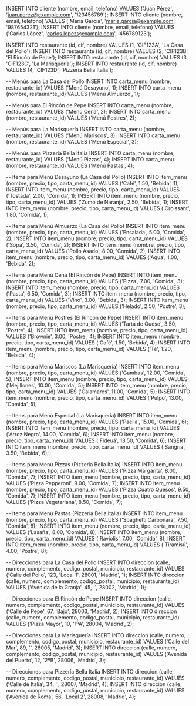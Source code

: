 INSERT INTO cliente (nombre, email, telefono) VALUES ('Juan Pérez', 'juan.perez@example.com', '123456789');
INSERT INTO cliente (nombre, email, telefono) VALUES ('María García', 'maria.garcia@example.com', '987654321');
INSERT INTO cliente (nombre, email, telefono) VALUES ('Carlos López', 'carlos.lopez@example.com', '456789123');

INSERT INTO restaurante (id, cif, nombre) VALUES (1, 'CIF123A', 'La Casa del Pollo');
INSERT INTO restaurante (id, cif, nombre) VALUES (2, 'CIF123B', 'El Rincón de Pepe');
INSERT INTO restaurante (id, cif, nombre) VALUES (3, 'CIF123C', 'La Marisquería');
INSERT INTO restaurante (id, cif, nombre) VALUES (4, 'CIF123D', 'Pizzería Bella Italia');

-- Menús para La Casa del Pollo
INSERT INTO carta_menu (nombre, restaurante_id) VALUES ('Menú Desayuno', 1);
INSERT INTO carta_menu (nombre, restaurante_id) VALUES ('Menú Almuerzo', 1);

-- Menús para El Rincón de Pepe
INSERT INTO carta_menu (nombre, restaurante_id) VALUES ('Menú Cena', 2);
INSERT INTO carta_menu (nombre, restaurante_id) VALUES ('Menú Postres', 2);

-- Menús para La Marisquería
INSERT INTO carta_menu (nombre, restaurante_id) VALUES ('Menú Mariscos', 3);
INSERT INTO carta_menu (nombre, restaurante_id) VALUES ('Menú Especial', 3);

-- Menús para Pizzería Bella Italia
INSERT INTO carta_menu (nombre, restaurante_id) VALUES ('Menú Pizzas', 4);
INSERT INTO carta_menu (nombre, restaurante_id) VALUES ('Menú Pastas', 4);

-- Items para Menú Desayuno (La Casa del Pollo)
INSERT INTO item_menu (nombre, precio, tipo, carta_menu_id) VALUES ('Café', 1.50, 'Bebida', 1);
INSERT INTO item_menu (nombre, precio, tipo, carta_menu_id) VALUES ('Tostada', 2.00, 'Comida', 1);
INSERT INTO item_menu (nombre, precio, tipo, carta_menu_id) VALUES ('Zumo de Naranja', 2.50, 'Bebida', 1);
INSERT INTO item_menu (nombre, precio, tipo, carta_menu_id) VALUES ('Croissant', 1.80, 'Comida', 1);

-- Items para Menú Almuerzo (La Casa del Pollo)
INSERT INTO item_menu (nombre, precio, tipo, carta_menu_id) VALUES ('Ensalada', 5.00, 'Comida', 2);
INSERT INTO item_menu (nombre, precio, tipo, carta_menu_id) VALUES ('Sopa', 3.50, 'Comida', 2);
INSERT INTO item_menu (nombre, precio, tipo, carta_menu_id) VALUES ('Pollo Asado', 8.00, 'Comida', 2);
INSERT INTO item_menu (nombre, precio, tipo, carta_menu_id) VALUES ('Agua', 1.00, 'Bebida', 2);

-- Items para Menú Cena (El Rincón de Pepe)
INSERT INTO item_menu (nombre, precio, tipo, carta_menu_id) VALUES ('Pizza', 7.00, 'Comida', 3);
INSERT INTO item_menu (nombre, precio, tipo, carta_menu_id) VALUES ('Pasta', 6.50, 'Comida', 3);
INSERT INTO item_menu (nombre, precio, tipo, carta_menu_id) VALUES ('Vino', 3.00, 'Bebida', 3);
INSERT INTO item_menu (nombre, precio, tipo, carta_menu_id) VALUES ('Helado', 2.50, 'Postre', 3);

-- Items para Menú Postres (El Rincón de Pepe)
INSERT INTO item_menu (nombre, precio, tipo, carta_menu_id) VALUES ('Tarta de Queso', 3.50, 'Postre', 4);
INSERT INTO item_menu (nombre, precio, tipo, carta_menu_id) VALUES ('Brownie', 3.00, 'Postre', 4);
INSERT INTO item_menu (nombre, precio, tipo, carta_menu_id) VALUES ('Café', 1.50, 'Bebida', 4);
INSERT INTO item_menu (nombre, precio, tipo, carta_menu_id) VALUES ('Té', 1.20, 'Bebida', 4);

-- Items para Menú Mariscos (La Marisquería)
INSERT INTO item_menu (nombre, precio, tipo, carta_menu_id) VALUES ('Gambas', 12.00, 'Comida', 5);
INSERT INTO item_menu (nombre, precio, tipo, carta_menu_id) VALUES ('Mejillones', 10.00, 'Comida', 5);
INSERT INTO item_menu (nombre, precio, tipo, carta_menu_id) VALUES ('Calamares', 11.00, 'Comida', 5);
INSERT INTO item_menu (nombre, precio, tipo, carta_menu_id) VALUES ('Pulpo', 13.00, 'Comida', 5);

-- Items para Menú Especial (La Marisquería)
INSERT INTO item_menu (nombre, precio, tipo, carta_menu_id) VALUES ('Paella', 15.00, 'Comida', 6);
INSERT INTO item_menu (nombre, precio, tipo, carta_menu_id) VALUES ('Arroz Negro', 14.00, 'Comida', 6);
INSERT INTO item_menu (nombre, precio, tipo, carta_menu_id) VALUES ('Fideuá', 13.50, 'Comida', 6);
INSERT INTO item_menu (nombre, precio, tipo, carta_menu_id) VALUES ('Sangría', 3.50, 'Bebida', 6);

-- Items para Menú Pizzas (Pizzería Bella Italia)
INSERT INTO item_menu (nombre, precio, tipo, carta_menu_id) VALUES ('Pizza Margarita', 8.00, 'Comida', 7);
INSERT INTO item_menu (nombre, precio, tipo, carta_menu_id) VALUES ('Pizza Pepperoni', 9.00, 'Comida', 7);
INSERT INTO item_menu (nombre, precio, tipo, carta_menu_id) VALUES ('Pizza Cuatro Quesos', 9.50, 'Comida', 7);
INSERT INTO item_menu (nombre, precio, tipo, carta_menu_id) VALUES ('Pizza Vegetariana', 8.50, 'Comida', 7);

-- Items para Menú Pastas (Pizzería Bella Italia)
INSERT INTO item_menu (nombre, precio, tipo, carta_menu_id) VALUES ('Spaghetti Carbonara', 7.50, 'Comida', 8);
INSERT INTO item_menu (nombre, precio, tipo, carta_menu_id) VALUES ('Lasaña', 8.00, 'Comida', 8);
INSERT INTO item_menu (nombre, precio, tipo, carta_menu_id) VALUES ('Raviolis', 7.00, 'Comida', 8);
INSERT INTO item_menu (nombre, precio, tipo, carta_menu_id) VALUES ('Tiramisú', 4.00, 'Postre', 8);

-- Direcciones para La Casa del Pollo
INSERT INTO direccion (calle, numero, complemento, codigo_postal, municipio, restaurante_id) VALUES ('Calle del Pollo', 123, 'Local 1', 28001, 'Madrid', 1);
INSERT INTO direccion (calle, numero, complemento, codigo_postal, municipio, restaurante_id) VALUES ('Avenida de la Granja', 45, '', 28002, 'Madrid', 1);

-- Direcciones para El Rincón de Pepe
INSERT INTO direccion (calle, numero, complemento, codigo_postal, municipio, restaurante_id) VALUES ('Calle de Pepe', 67, 'Bajo', 28003, 'Madrid', 2);
INSERT INTO direccion (calle, numero, complemento, codigo_postal, municipio, restaurante_id) VALUES ('Plaza Mayor', 10, '1ºA', 28004, 'Madrid', 2);

-- Direcciones para La Marisquería
INSERT INTO direccion (calle, numero, complemento, codigo_postal, municipio, restaurante_id) VALUES ('Calle del Mar', 89, '', 28005, 'Madrid', 3);
INSERT INTO direccion (calle, numero, complemento, codigo_postal, municipio, restaurante_id) VALUES ('Avenida del Puerto', 12, '2ºB', 28006, 'Madrid', 3);

-- Direcciones para Pizzería Bella Italia
INSERT INTO direccion (calle, numero, complemento, codigo_postal, municipio, restaurante_id) VALUES ('Calle de Italia', 34, '', 28007, 'Madrid', 4);
INSERT INTO direccion (calle, numero, complemento, codigo_postal, municipio, restaurante_id) VALUES ('Avenida de Roma', 56, 'Local 2', 28008, 'Madrid', 4);
